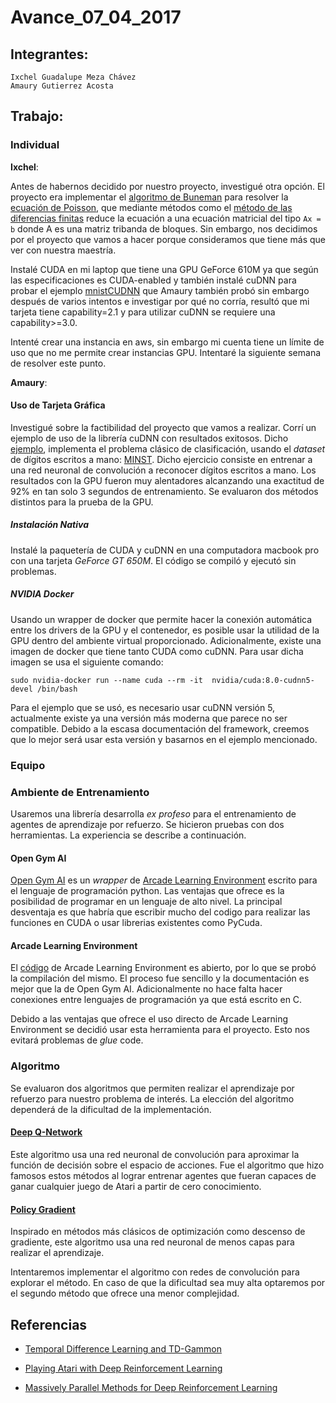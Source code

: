 # Avance_07_04_2017
## Integrantes:

    Ixchel Guadalupe Meza Chávez  
    Amaury Gutierrez Acosta  

## Trabajo:
### Individual

**Ixchel**:  

Antes de habernos decidido por nuestro proyecto, investigué otra opción. El proyecto era implementar el [algoritmo de Buneman](http://robotics.stanford.edu/~scohen/cr.pdf) para resolver la [ecuación de Poisson](https://en.wikipedia.org/wiki/Poisson%27s_equation), que mediante métodos como el [método de las diferencias finitas](https://en.wikipedia.org/wiki/Finite_difference_method) reduce la ecuación a una ecuación matricial del tipo ```Ax = b``` donde A es una matriz tribanda de bloques. Sin embargo, nos decidimos por el proyecto que vamos a hacer porque consideramos que tiene  más que ver con nuestra maestría.

Instalé CUDA en mi laptop que tiene una GPU GeForce 610M ya que según las especificaciones es CUDA-enabled y también instalé cuDNN para probar el ejemplo [mnistCUDNN](https://github.com/tbennun/cudnn-training) que Amaury también probó sin embargo después de varios intentos e investigar por qué no corría, resultó que mi tarjeta tiene capability=2.1 y para utilizar cuDNN se requiere una capability>=3.0.

Intenté crear una instancia en aws, sin embargo mi cuenta tiene un límite de uso que no me permite crear instancias GPU. Intentaré la siguiente semana de resolver este punto.

**Amaury**:

#### Uso de Tarjeta Gráfica

Investigué sobre la factibilidad del proyecto que vamos a realizar. Corrí un ejemplo de uso de la librería cuDNN con resultados exitosos. Dicho [ejemplo](https://github.com/tbennun/cudnn-training), implementa el problema clásico de clasificación, usando el *dataset* de dígitos escritos a mano: [MINST](http://yann.lecun.com/exdb/mnist/). Dicho ejercicio consiste en entrenar a una red neuronal de convolución a reconocer dígitos escritos a mano. Los resultados con la GPU fueron muy alentadores alcanzando una exactitud de 92% en tan solo 3 segundos de entrenamiento. Se evaluaron dos métodos distintos para la prueba de la GPU.

##### Instalación Nativa

Instalé la paquetería de CUDA y cuDNN en una computadora macbook pro con una tarjeta *GeForce GT 650M*. El código se compiló y ejecutó sin problemas.

##### NVIDIA Docker

Usando un wrapper de docker que permite hacer la conexión automática entre los drivers de la GPU y el contenedor, es posible usar la utilidad de la GPU dentro del ambiente virtual proporcionado. Adicionalmente, existe una imagen de docker que tiene tanto CUDA como cuDNN. Para usar dicha imagen se usa el siguiente comando:

```
sudo nvidia-docker run --name cuda --rm -it  nvidia/cuda:8.0-cudnn5-devel /bin/bash
```

Para el ejemplo que se usó, es necesario usar cuDNN versión 5, actualmente existe ya una versión más moderna que parece no ser compatible. Debido a la escasa documentación del framework, creemos que lo mejor será usar esta versión y basarnos en el ejemplo mencionado.

### Equipo

### Ambiente de Entrenamiento

Usaremos una librería desarrolla *ex profeso* para el entrenamiento de agentes de aprendizaje por refuerzo. Se hicieron pruebas con dos herramientas. La experiencia se describe a continuación.

#### Open Gym AI

[Open Gym AI](https://gym.openai.com/) es un *wrapper* de [Arcade Learning Environment](http://www.arcadelearningenvironment.org/) escrito para el lenguaje de programación python. Las ventajas que ofrece es la posibilidad de programar en un lenguaje de alto nivel. La principal desventaja es que habría que escribir mucho del codigo para realizar las funciones en CUDA o usar librerias existentes como PyCuda.

#### Arcade Learning Environment

El [código](https://github.com/mgbellemare/Arcade-Learning-Environment) de Arcade Learning Environment es abierto, por lo que se probó la compilación del mismo. El proceso fue sencillo y la documentación es mejor que la de Open Gym AI. Adicionalmente no hace falta hacer conexiones entre lenguajes de programación ya que está escrito en C.

Debido a las ventajas que ofrece el uso directo de Arcade Learning Environment se decidió usar esta herramienta para el proyecto. Esto nos evitará problemas de *glue* code.

### Algoritmo

Se evaluaron dos algoritmos que permiten realizar el aprendizaje por refuerzo para nuestro problema de interés. La elección del algoritmo dependerá de la dificultad de la implementación.

#### [Deep Q-Network](https://deepmind.com/research/dqn/)

Este algoritmo usa una red neuronal de convolución para aproximar la función de decisión sobre el espacio de acciones. Fue el algoritmo que hizo famosos estos métodos al lograr entrenar agentes que fueran capaces de ganar cualquier juego de Atari a partir de cero conocimiento.

#### [Policy Gradient](http://karpathy.github.io/2016/05/31/rl/)

Inspirado en métodos más clásicos de optimización como descenso de gradiente, este algoritmo usa una red neuronal de menos capas para realizar el aprendizaje.

Intentaremos implementar el algoritmo con redes de convolución para explorar el método. En caso de que la dificultad sea muy alta optaremos por el segundo método que ofrece una menor complejidad.

 ## Referencias
 
 - [Temporal Difference Learning and TD-Gammon](http://courses.cs.washington.edu/courses/cse590hk/01sp/Readings/tesauro95cacm.pdf)
 
 - [Playing Atari with Deep Reinforcement Learning](https://arxiv.org/pdf/1312.5602.pdf)
 
- [Massively Parallel Methods for Deep Reinforcement Learning](https://arxiv.org/pdf/1507.04296.pdf)
